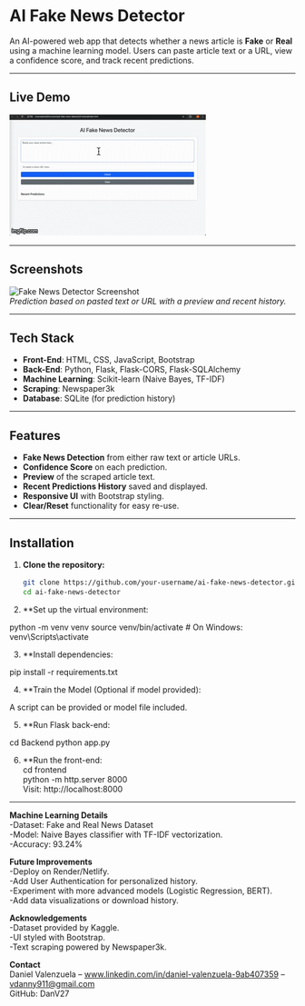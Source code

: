 # AI Fake News Detector

An AI-powered web app that detects whether a news article is **Fake** or **Real** using a machine learning model. Users can paste article text or a URL, view a confidence score, and track recent predictions.

---

## Live Demo
![Fake News Detector Demo](frontend/demo.gif)

---

## Screenshots

![Fake News Detector Screenshot](path-to-screenshot.png)  
*Prediction based on pasted text or URL with a preview and recent history.*

---

## Tech Stack

- **Front-End**: HTML, CSS, JavaScript, Bootstrap
- **Back-End**: Python, Flask, Flask-CORS, Flask-SQLAlchemy
- **Machine Learning**: Scikit-learn (Naive Bayes, TF-IDF)
- **Scraping**: Newspaper3k
- **Database**: SQLite (for prediction history)

---

## Features

- **Fake News Detection** from either raw text or article URLs.
- **Confidence Score** on each prediction.
- **Preview** of the scraped article text.
- **Recent Predictions History** saved and displayed.
- **Responsive UI** with Bootstrap styling.
- **Clear/Reset** functionality for easy re-use.

---

## Installation

1. **Clone the repository:**
   ```bash
   git clone https://github.com/your-username/ai-fake-news-detector.git
   cd ai-fake-news-detector
2. **Set up the virtual environment:

python -m venv venv
source venv/bin/activate  # On Windows: venv\Scripts\activate

3. **Install dependencies:

pip install -r requirements.txt

4. **Train the Model (Optional if model provided):

A script can be provided or model file included.

5. **Run Flask back-end:

cd Backend
python app.py

6. **Run the front-end:<br>
cd frontend<br>
python -m http.server 8000<br>
Visit: http://localhost:8000<br>
---
**Machine Learning Details**<br>
-Dataset: Fake and Real News Dataset<br>
-Model: Naive Bayes classifier with TF-IDF vectorization.<br>
-Accuracy: 93.24%<br>

**Future Improvements**<br>
-Deploy on Render/Netlify.<br>
-Add User Authentication for personalized history.<br>
-Experiment with more advanced models (Logistic Regression, BERT).<br>
-Add data visualizations or download history.<br>

**Acknowledgements**<br>
-Dataset provided by Kaggle.<br>
-UI styled with Bootstrap.<br>
-Text scraping powered by Newspaper3k.<br>

**Contact**<br>
Daniel Valenzuela – www.linkedin.com/in/daniel-valenzuela-9ab407359 – vdanny911@gmail.com<br>
GitHub: DanV27<br>
